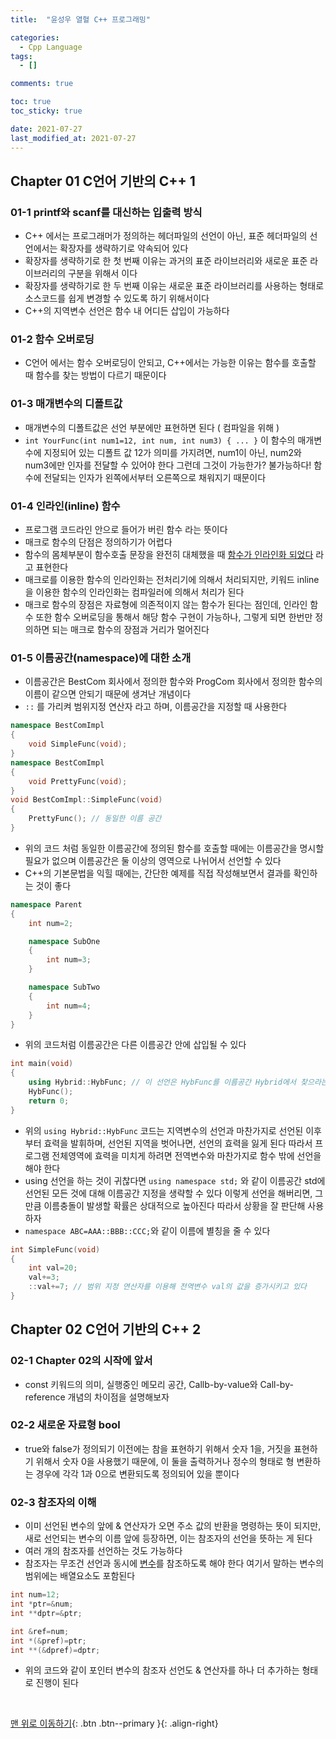 ```yaml
---
title:  "윤성우 열혈 C++ 프로그래밍" 

categories:
  - Cpp Language
tags:
  - []

comments: true

toc: true
toc_sticky: true

date: 2021-07-27
last_modified_at: 2021-07-27
---
```


## Chapter 01 C언어 기반의 C++ 1

### 01-1 printf와 scanf를 대신하는 입출력 방식
- C++ 에서는 프로그래머가 정의하는 헤더파일의 선언이 아닌, 표준 헤더파일의 선언에서는 확장자를 생략하기로 약속되어 있다
- 확장자를 생략하기로 한 첫 번째 이유는 과거의 표준 라이브러리와 새로운 표준 라이브러리의 구분을 위해서 이다
- 확장자를 생략하기로 한 두 번째 이유는 새로운 표준 라이브러리를 사용하는 형태로 소스코드를 쉽게 변경할 수 있도록 하기 위해서이다
- C++의 지역변수 선언은 함수 내 어디든 삽입이 가능하다

### 01-2 함수 오버로딩
- C언어 에서는 함수 오버로딩이 안되고, C++에서는 가능한 이유는 함수를 호출할 때 함수를 찾는 방법이 다르기 때문이다

### 01-3 매개변수의 디폴트값
- 매개변수의 디폴트값은 선언 부분에만 표현하면 된다 ( 컴파일을 위해 )
- `int YourFunc(int num1=12, int num, int num3) { ... }` 이 함수의 매개변수에 지정되어 있는 디폴트 값 12가 의미를 가지려면, num1이 아닌, num2와 num3에만 인자를 전달할 수 있어야 한다 그런데 그것이 가능한가? 불가능하다! 함수에 전달되는 인자가 왼쪽에서부터 오른쪽으로 채워지기 때문이다

### 01-4 인라인(inline) 함수
- 프로그램 코드라인 안으로 들어가 버린 함수 라는 뜻이다
- 매크로 함수의 단점은 정의하기가 어렵다
- 함수의 몸체부분이 함수호출 문장을 완전히 대체했을 때 <u>함수가 인라인화 되었다</u> 라고 표현한다
- 매크로를 이용한 함수의 인라인화는 전처리기에 의해서 처리되지만, 키워드 inline을 이용한 함수의 인라인화는 컴파일러에 의해서 처리가 된다
- 매크로 함수의 장점은 자료형에 의존적이지 않는 함수가 된다는 점인데, 인라인 함수 또한 함수 오버로딩을 통해서 해당 함수 구현이 가능하나, 그렇게 되면 한번만 정의하면 되는 매크로 함수의 장점과 거리가 멀어진다

### 01-5 이름공간(namespace)에 대한 소개
- 이름공간은 BestCom 회사에서 정의한 함수와 ProgCom 회사에서 정의한 함수의 이름이 같으면 안되기 때문에 생겨난 개념이다
- `::` 를 가리켜 범위지정 연산자 라고 하며, 이름공간을 지정할 때 사용한다

```cpp
namespace BestComImpl
{
	void SimpleFunc(void);
}
namespace BestComImpl
{
	void PrettyFunc(void);
}
void BestComImpl::SimpleFunc(void)
{
	PrettyFunc(); // 동일한 이름 공간
}
```

- 위의 코드 처럼 동일한 이름공간에 정의된 함수를 호출할 때에는 이름공간을 명시할 필요가 없으며 이름공간은 둘 이상의 영역으로 나뉘어서 선언할 수 있다
- C++의 기본문법을 익힐 때에는, 간단한 예제를 직접 작성해보면서 결과를 확인하는 것이 좋다

```cpp
namespace Parent
{
	int num=2;

	namespace SubOne
	{
		int num=3;
	}

	namespace SubTwo
	{
		int num=4;
	}
}
```

- 위의 코드처럼 이름공간은 다른 이름공간 안에 삽입될 수 있다

```cpp
int main(void)
{
	using Hybrid::HybFunc; // 이 선언은 HybFunc를 이름공간 Hybrid에서 찾으라는 일종의 선언이다
	HybFunc();
	return 0;
}
```

- 위의 `using Hybrid::HybFunc` 코드는 지역변수의 선언과 마찬가지로 선언된 이후부터 효력을 발휘하며, 선언된 지역을 벗어나면, 선언의 효력을 잃게 된다 따라서 프로그램 전체영역에 효력을 미치게 하려면 전역변수와 마찬가지로 함수 밖에 선언을 해야 한다
- using 선언을 하는 것이 귀찮다면 `using namespace std;` 와 같이 이름공간 std에 선언된 모든 것에 대해 이름공간 지정을 생략할 수 있다 이렇게 선언을 해버리면, 그만큼 이름충돌이 발생할 확률은 상대적으로 높아진다 따라서 상황을 잘 판단해 사용하자
- `namespace ABC=AAA::BBB::CCC;`와 같이 이름에 별칭을 줄 수 있다

```cpp
int SimpleFunc(void)
{
	int val=20;
	val+=3;
	::val+=7; // 범위 지정 연산자를 이용해 전역변수 val의 값을 증가시키고 있다
}
```

## Chapter 02 C언어 기반의 C++ 2

### 02-1 Chapter 02의 시작에 앞서
- const 키워드의 의미, 실행중인 메모리 공간, Callb-by-value와 Call-by-reference 개념의 차이점을 설명해보자

### 02-2 새로운 자료형 bool
- true와 false가 정의되기 이전에는 참을 표현하기 위해서 숫자 1을, 거짓을 표현하기 위해서 숫자 0을 사용했기 때문에, 이 둘을 출력하거나 정수의 형태로 형 변환하는 경우에 각각 1과 0으로 변환되도록 정의되어 있을 뿐이다

### 02-3 참조자의 이해
- 이미 선언된 변수의 앞에 & 연산자가 오면 주소 값의 반환을 명령하는 뜻이 되지만, 새로 선언되는 변수의 이름 앞에 등장하면, 이는 참조자의 선언을 뜻하는 게 된다
- 여러 개의 참조자를 선언하는 것도 가능하다
- 참조자는 무조건 선언과 동시에 <u>변수</u>를 참조하도록 해야 한다 여기서 말하는 변수의 범위에는 배열요소도 포함된다

```cpp
int num=12;
int *ptr=&num;
int **dptr=&ptr;

int &ref=num;
int *(&pref)=ptr;
int **(&dpref)=dptr;
```

- 위의 코드와 같이 포인터 변수의 참조자 선언도 & 연산자를 하나 더 추가하는 형태로 진행이 된다

<br>

[맨 위로 이동하기](#){: .btn .btn--primary }{: .align-right}
